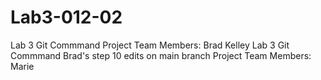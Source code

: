 # Lab3-012-02
Lab 3 Git Commmand
Project Team Members:
Brad Kelley
Lab 3 Git Commmand Brad's step 10 edits on main branch
Project Team Members: Marie
